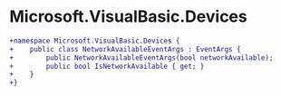 # Microsoft.VisualBasic.Devices

``` diff
+namespace Microsoft.VisualBasic.Devices {
+    public class NetworkAvailableEventArgs : EventArgs {
+        public NetworkAvailableEventArgs(bool networkAvailable);
+        public bool IsNetworkAvailable { get; }
+    }
+}
```

